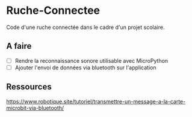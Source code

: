 # Ruche-Connectee
Code d'une ruche connectée dans le cadre d'un projet scolaire.

## A faire

- [ ] Rendre la reconnaissance sonore utilisable avec MicroPython
- [ ] Ajouter l'envoi de données via bluetooth sur l'application

## Ressources

https://www.robotique.site/tutoriel/transmettre-un-message-a-la-carte-microbit-via-bluetooth/
